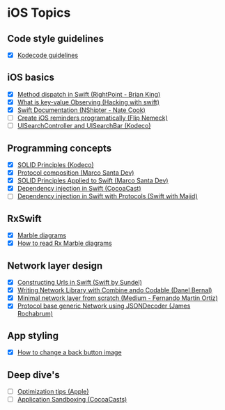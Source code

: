 # iOS Topics

## Code style guidelines

- [x] [Kodecode guidelines](https://github.com/kodecocodes/swift-style-guide)

## iOS basics

- [x] [Method dispatch in Swift (RightPoint - Brian King)](https://www.rightpoint.com/rplabs/switch-method-dispatch-table)
- [x] [What is key-value Observing (Hacking with swift)](https://www.hackingwithswift.com/example-code/language/what-is-key-value-observing)
- [x] [Swift Documentation (NShipter - Nate Cook)](https://nshipster.com/swift-documentation/)
- [ ] [Create iOS reminders programatically (Flip Nemeck)](https://nemecek.be/blog/35/how-to-create-ios-reminders-in-code-with-alarms-or-recurrences)
- [ ] [UISearchController and UISearchBar (Kodeco)](https://www.kodeco.com/9218753-what-s-new-with-uisearchcontroller-and-uisearchbar#toc-anchor-001)

## Programming concepts

- [x] [SOLID Principles (Kodeco)](https://www.kodeco.com/21503974-solid-principles-for-ios-apps)
- [x] [Protocol composition (Marco Santa Dev)](https://www.marcosantadev.com/protocol-composition-swift/)
- [x] [SOLID Principles Applied to Swift (Marco Santa Dev)](https://www.marcosantadev.com/solid-principles-applied-swift/)
- [x] [Dependency injection in Swift (CocoaCast)](https://cocoacasts.com/dependency-injection-in-swift)
- [ ] [Dependency injection in Swift with Protocols (Swift with Majid)](https://swiftwithmajid.com/2019/03/06/dependency-injection-in-swift-with-protocols/)

## RxSwift

- [x] [Marble diagrams](https://rxmarbles.com/)
- [x] [How to read Rx Marble diagrams](https://www.zachgollwitzer.com/posts/rxjs-marble-diagrams)
## Network layer design

- [x] [Constructing Urls in Swift (Swift by Sundel)](https://www.swiftbysundell.com/articles/constructing-urls-in-swift/)
- [x] [Writing Network Library with Combine ando Codable (Danel Bernal)](https://danielbernal.co/writing-a-networking-library-with-combine-codable-and-swift-5/)
- [x] [Minimal network layer from scratch (Medium - Fernando Martin Ortiz)](https://medium.com/ios-os-x-development/minimal-networking-layer-from-scratch-in-swift-4-a151af786dc5)
- [x] [Protocol base generic Network using JSONDecoder (James Rochabrum)](https://jamesrochabrun.medium.com/protocol-based-generic-networking-using-jsondecoder-and-decodable-in-swift-4-fc9e889e8081)

## App styling

- [x] [How to change a back button image](https://sarunw.com/posts/how-to-change-back-button-image/)

## Deep dive's

- [ ] [Optimization tips (Apple)](https://github.com/apple/swift/blob/main/docs/OptimizationTips.rst)
- [ ] [Application Sandboxing (CocoaCasts)](https://cocoacasts.com/what-is-application-sandboxing/)